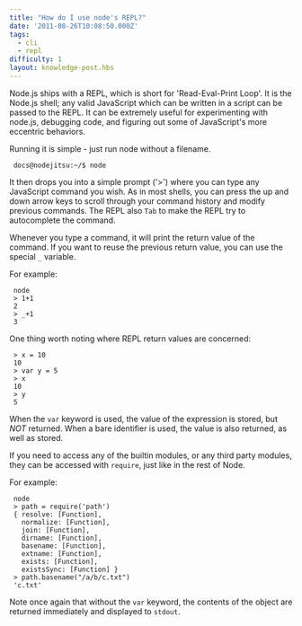 ```yaml
---
title: "How do I use node's REPL?"
date: '2011-08-26T10:08:50.000Z'
tags:
  - cli
  - repl
difficulty: 1
layout: knowledge-post.hbs
---
```


Node.js ships with a REPL, which is short for 'Read-Eval-Print Loop'.  It is the Node.js shell; any valid JavaScript which can be written in a script can be passed to the REPL. It can be extremely useful for experimenting with node.js, debugging code, and figuring out some of JavaScript's more eccentric behaviors.

Running it is simple - just run node without a filename.

     docs@nodejitsu:~/$ node

It then drops you into a simple prompt ('>') where you can type any JavaScript command you wish. As in most shells, you can press the up and down arrow keys to scroll through your command history and modify previous commands. The REPL also  `Tab` to make the REPL try to autocomplete the command.

Whenever you type a command, it will print the return value of the command. If you want to reuse the previous return value, you can use the special `_` variable.

For example:

     node
     > 1+1
     2
     > _+1
     3

One thing worth noting where REPL return values are concerned:

     > x = 10
     10
     > var y = 5
     > x
     10
     > y
     5

When the `var` keyword is used, the value of the expression is stored, but *NOT* returned.  When a bare identifier is used, the value is also returned, as well as stored.

If you need to access any of the builtin modules, or any third party modules, they can be accessed with `require`, just like in the rest of Node.

For example:

     node
     > path = require('path')
     { resolve: [Function],
       normalize: [Function],
       join: [Function],
       dirname: [Function],
       basename: [Function],
       extname: [Function],
       exists: [Function],
       existsSync: [Function] }
     > path.basename("/a/b/c.txt")
     'c.txt'

Note once again that without the `var` keyword, the contents of the object are returned immediately and displayed to `stdout`.
